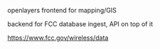 openlayers frontend for mapping/GIS

backend for FCC database ingest, API on top of it

https://www.fcc.gov/wireless/data
